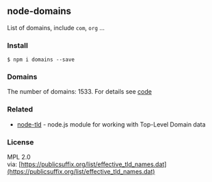 ## node-domains

List of domains, include `com`, `org` ...

### Install

```
$ npm i domains --save
```

### Domains

The number of domains: 1533. For details see [code](index.js)

### Related

- [node-tld](https://github.com/donpark/node-tld) - node.js module for working with Top-Level Domain data

### License

MPL 2.0  
via: [https://publicsuffix.org/list/effective_tld_names.dat](https://publicsuffix.org/list/effective_tld_names.dat)